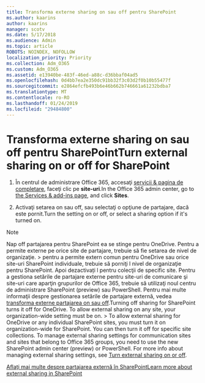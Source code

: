 ```yaml
---
title: Transforma externe sharing on sau off pentru SharePoint
ms.author: kaarins
author: kaarins
manager: scotv
ms.date: 5/17/2018
ms.audience: Admin
ms.topic: article
ROBOTS: NOINDEX, NOFOLLOW
localization_priority: Priority
ms.collection: Adm_O365
ms.custom: Adm_O365
ms.assetid: e13940be-483f-46ed-a88c-d36bbaf04ad5
ms.openlocfilehash: 0d4bb7ea2e350dc91bb32f3c03d2f0b10b55477f
ms.sourcegitcommit: e2864efcfb493b6e46b662b746661a61232bdba7
ms.translationtype: MT
ms.contentlocale: ro-RO
ms.lasthandoff: 01/24/2019
ms.locfileid: "29484800"
---
```

# <a name="turn-external-sharing-on-or-off-for-sharepoint"></a><span data-ttu-id="544bd-102">Transforma externe sharing on sau off pentru SharePoint</span><span class="sxs-lookup"><span data-stu-id="544bd-102">Turn external sharing on or off for SharePoint</span></span>

1. <span data-ttu-id="544bd-103">În centrul de administrare Office 365, accesaţi [servicii &amp; pagina de completare](https://portal.office.com/adminportal/home#/Settings/ServicesAndAddIns), faceţi clic pe **site-uri**.</span><span class="sxs-lookup"><span data-stu-id="544bd-103">In the Office 365 admin center, go to [the Services &amp; add-ins page](https://portal.office.com/adminportal/home#/Settings/ServicesAndAddIns), and click **Sites**.</span></span>
    
2. <span data-ttu-id="544bd-104">Activaţi setarea on sau off, sau selectaţi o opţiune de partajare, dacă este pornit.</span><span class="sxs-lookup"><span data-stu-id="544bd-104">Turn the setting on or off, or select a sharing option if it's turned on.</span></span>
    
> [!NOTE]
> <span data-ttu-id="544bd-p101">Nap off partajarea pentru SharePoint ea se stinge pentru OneDrive. Pentru a permite externe pe orice site de partajare, trebuie să fie setarea de nivel de organizaţie. > pentru a permite extern comun pentru OneDrive sau orice site-uri SharePoint individuale, trebuie să porniţi l nivel de organizaţie pentru SharePoint. Apoi dezactivați l pentru colecţii de specific site. Pentru a gestiona setările de partajare externe pentru site-uri de comunicare şi site-uri care aparţin grupurilor de Office 365, trebuie să utilizaţi noul centru de administrare SharePoint (preview) sau PowerShell. Pentru mai multe informaţii despre gestionarea setările de partajare externă, vedea [transforma externe partajarea on sau off](https://go.microsoft.com/fwlink/?linkid=866426).</span><span class="sxs-lookup"><span data-stu-id="544bd-p101">Turning off sharing for SharePoint turns it off for OneDrive. To allow external sharing on any site, your organization-wide setting must be on. > To allow external sharing for OneDrive or any individual SharePoint sites, you must turn it on organization-wide for SharePoint. You can then turn it off for specific site collections. To manage external sharing settings for communication sites and sites that belong to Office 365 groups, you need to use the new SharePoint admin center (preview) or PowerShell. For more info about managing external sharing settings, see [Turn external sharing on or off](https://go.microsoft.com/fwlink/?linkid=866426).</span></span> 
  
[<span data-ttu-id="544bd-111">Aflaţi mai multe despre partajarea externă în SharePoint</span><span class="sxs-lookup"><span data-stu-id="544bd-111">Learn more about external sharing in SharePoint</span></span>](https://go.microsoft.com/fwlink/?linkid=734908)
  

